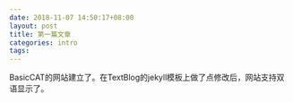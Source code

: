 ```yaml
---
date: 2018-11-07 14:50:17+08:00
layout: post
title: 第一篇文章
categories: intro
tags: 
---
```


BasicCAT的网站建立了。在TextBlog的jekyll模板上做了点修改后，网站支持双语显示了。